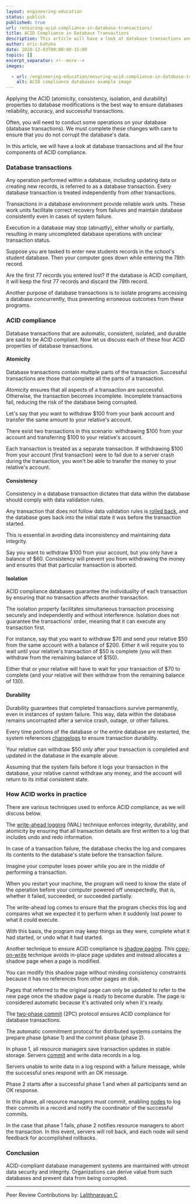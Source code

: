 ```yaml
---
layout: engineering-education
status: publish
published: true
url: /ensuring-acid-compliance-in-database-transactions/
title: ACID Compliance in Database Transactions
description: This article will have a look at database transactions and all the four components of ACID compliance.
author: eric-kahuha
date: 2020-12-03T00:00:00-15:00
topics: []
excerpt_separator: <!--more-->
images:

  - url: /engineering-education/ensuring-acid-compliance-in-database-transactions/hero.jpg
    alt: ACID compliance databases example image
---
```

Applying the ACID (atomicity, consistency, isolation, and durability) properties to database modifications is the best way to ensure databases reliability, accuracy, and successful transactions.
<!--more-->
Often, you will need to conduct some operations on your database (database transactions). We must complete these changes with care to ensure that you do not corrupt the database's data.

In this article, we will have a look at database transactions and all the four components of ACID compliance.

### Database transactions
Any operation performed within a database, including updating data or creating new records, is referred to as a database transaction. Every database transaction is treated independently from other transactions.

Transactions in a database environment provide reliable work units. These work units facilitate correct recovery from failures and maintain database consistently even in cases of system failure.

Execution in a database may stop (abruptly), either wholly or partially, resulting in many uncompleted database operations with unclear transaction status.

Suppose you are tasked to enter new students records in the school's student database. Then your computer goes down while entering the 78th record.

Are the first 77 records you entered lost? If the database is ACID compliant, it will keep the first 77 records and discard the 78th record.

Another purpose of database transactions is to isolate programs accessing a database concurrently, thus preventing erroneous outcomes from these programs.

### ACID compliance
Database transactions that are automatic, consistent, isolated, and durable are said to be ACID compliant. Now let us discuss each of these four ACID properties of database transactions.

#### Atomicity
Database transactions contain multiple parts of the transaction. Successful transactions are those that complete all the parts of a transaction.

Atomicity ensures that all aspects of a transaction are successful. Otherwise, the transaction becomes incomplete. Incomplete transactions fail, reducing the risk of the database being corrupted.

Let's say that you want to withdraw $100 from your bank account and transfer the same amount to your relative's account.

There exist two transactions in this scenario: withdrawing $100 from your account and transferring $100 to your relative's account.

Each transaction is treated as a separate transaction. If withdrawing $100 from your account (first transaction) were to fail due to a server crash during the transaction, you won't be able to transfer the money to your relative's account.

#### Consistency
Consistency in a database transaction dictates that data within the database should comply with data validation rules.

Any transaction that does not follow data validation rules is [rolled back](https://en.wikipedia.org/wiki/Rollback_(data_management)), and the database goes back into the initial state it was before the transaction started.

This is essential in avoiding data inconsistency and maintaining data integrity.

Say you want to withdraw $100 from your account, but you only have a balance of $60. Consistency will prevent you from withdrawing the money and ensures that that particular transaction is aborted.

#### Isolation
ACID compliance databases guarantee the individuality of each transaction by ensuring that no transaction affects another transaction.

The isolation property facilitates simultaneous transaction processing securely and independently and without interference. Isolation does not guarantee the transactions' order, meaning that it can execute any transaction first.

For instance, say that you want to withdraw $70 and send your relative $50 from the same account with a balance of $200. Either it will require you to wait until your relative's transaction of $50 is complete (you will then withdraw from the remaining balance of $150).

Either that or your relative will have to wait for your transaction of $70 to complete (and your relative will then withdraw from the remaining balance of 130).

#### Durability
Durability guarantees that completed transactions survive permanently, even in instances of system failure. This way, data within the database remains uncorrupted after a service crash, outage, or other failures.

Every time portions of the database or the entire database are restarted, the system references [changelogs](https://en.wikipedia.org/wiki/Changelog#) to ensure transaction durability.

Your relative can withdraw $50 only after your transaction is completed and updated in the database in the example above.

Assuming that the system fails before it logs your transaction in the database, your relative cannot withdraw any money, and the account will return to its initial consistent state.

### How ACID works in practice
There are various techniques used to enforce ACID compliance, as we will discuss below.

The [write-ahead logging](https://www.postgresql.org/docs/9.1/wal-intro.html) (WAL) technique enforces integrity, durability, and atomicity by ensuring that all transaction details are first written to a log that includes undo and redo information.

In case of a transaction failure, the database checks the log and compares its contents to the database's state before the transaction failure.

Imagine your computer loses power while you are in the middle of performing a transaction.

When you restart your machine, the program will need to know the state of the operation before your computer powered off unexpectedly, that is, whether it failed, succeeded, or succeeded partially.

The write-ahead log comes to ensure that the program checks this log and compares what we expected it to perform when it suddenly lost power to what it could execute.

With this basis, the program may keep things as they were, complete what it had started, or undo what it had started.

Another technique to ensure ACID compliance is [shadow paging](https://www.geeksforgeeks.org/shadow-paging-dbms/). This [copy-on-write](https://www.computerhope.com/jargon/c/copy-on-write.htm#) technique avoids in-place page updates and instead allocates a shadow page when a page is modified.

You can modify this shadow page without minding consistency constraints because it has no references from other pages on disk.

Pages that referred to the original page can only be updated to refer to the new page once the shadow page is ready to become durable. The page is considered automatic because it's activated only when it's ready.

The [two-phase commit](https://link.springer.com/referenceworkentry/10.1007%2F978-0-387-39940-9_2#) (2PC) protocol ensures ACID compliance for database transactions.

The automatic commitment protocol for distributed systems contains the prepare phase (phase 1) and the commit phase (phase 2).

In phase 1, all resource managers save transaction updates in stable storage. Servers [commit](https://www.techopedia.com/definition/16/commit) and write data records in a log.

Servers unable to write data in a log respond with a failure message, while the successful ones respond with an OK message.

Phase 2 starts after a successful phase 1 and when all participants send an OK response.

In this phase, all resource managers must commit, enabling [nodes](https://docs.oracle.com/cd/B10191_01/calendar.903/b10093/nodes.htm#) to log their commits in a record and notify the coordinator of the successful commits.

In the case that phase 1 fails, phase 2 notifies resource managers to abort the transaction. In this event, servers will roll back, and each node will send feedback for accomplished rollbacks.

### Conclusion
ACID-compliant database management systems are maintained with utmost data security and integrity. Organizations can derive value from such databases and prevent data from being corrupted.

---
Peer Review Contributions by: [Lalithnarayan C](/engineering-education/authors/lalithnarayan-c/)
